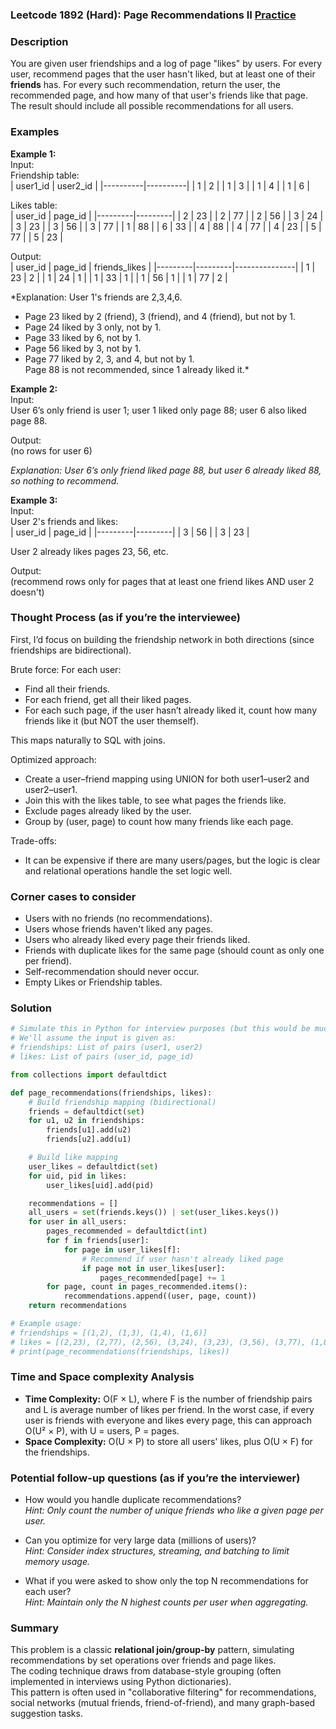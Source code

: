 ### Leetcode 1892 (Hard): Page Recommendations II [Practice](https://leetcode.com/problems/page-recommendations-ii)

### Description  
You are given user friendships and a log of page "likes" by users. For every user, recommend pages that the user hasn't liked, but at least one of their **friends** has. For every such recommendation, return the user, the recommended page, and how many of that user's friends like that page. The result should include all possible recommendations for all users.

### Examples  

**Example 1:**  
Input:  
Friendship table:  
| user1_id | user2_id |
|----------|----------|
|    1     |    2     |
|    1     |    3     |
|    1     |    4     |
|    1     |    6     |

Likes table:  
| user_id | page_id |
|---------|---------|
|   2     |   23    |
|   2     |   77    |
|   2     |   56    |
|   3     |   24    |
|   3     |   23    |
|   3     |   56    |
|   3     |   77    |
|   1     |   88    |
|   6     |   33    |
|   4     |   88    |
|   4     |   77    |
|   4     |   23    |
|   5     |   77    |
|   5     |   23    |

Output:  
| user_id | page_id | friends_likes |
|---------|---------|---------------|
|    1    |   23    |      2        |
|    1    |   24    |      1        |
|    1    |   33    |      1        |
|    1    |   56    |      1        |
|    1    |   77    |      2        |

*Explanation: User 1's friends are 2,3,4,6.  
- Page 23 liked by 2 (friend), 3 (friend), and 4 (friend), but not by 1.  
- Page 24 liked by 3 only, not by 1.  
- Page 33 liked by 6, not by 1.  
- Page 56 liked by 3, not by 1.  
- Page 77 liked by 2, 3, and 4, but not by 1.  
Page 88 is not recommended, since 1 already liked it.*

**Example 2:**  
Input:  
User 6’s only friend is user 1; user 1 liked only page 88; user 6 also liked page 88.

Output:  
(no rows for user 6)

*Explanation: User 6’s only friend liked page 88, but user 6 already liked 88, so nothing to recommend.*

**Example 3:**  
Input:  
User 2's friends and likes:  
| user_id | page_id |
|---------|---------|
|   3     |   56    |
|   3     |   23    |

User 2 already likes pages 23, 56, etc.

Output:  
(recommend rows only for pages that at least one friend likes AND user 2 doesn't)


### Thought Process (as if you’re the interviewee)  
First, I’d focus on building the friendship network in both directions (since friendships are bidirectional).

Brute force: For each user:
- Find all their friends.
- For each friend, get all their liked pages.
- For each such page, if the user hasn’t already liked it, count how many friends like it (but NOT the user themself).

This maps naturally to SQL with joins.

Optimized approach:
- Create a user–friend mapping using UNION for both user1–user2 and user2–user1.
- Join this with the likes table, to see what pages the friends like.
- Exclude pages already liked by the user.
- Group by (user, page) to count how many friends like each page.

Trade-offs:  
- It can be expensive if there are many users/pages, but the logic is clear and relational operations handle the set logic well.

### Corner cases to consider  
- Users with no friends (no recommendations).
- Users whose friends haven't liked any pages.
- Users who already liked every page their friends liked.
- Friends with duplicate likes for the same page (should count as only one per friend).
- Self-recommendation should never occur.
- Empty Likes or Friendship tables.

### Solution

```python
# Simulate this in Python for interview purposes (but this would be much easier in SQL).
# We'll assume the input is given as:
# friendships: List of pairs (user1, user2)
# likes: List of pairs (user_id, page_id)

from collections import defaultdict

def page_recommendations(friendships, likes):
    # Build friendship mapping (bidirectional)
    friends = defaultdict(set)
    for u1, u2 in friendships:
        friends[u1].add(u2)
        friends[u2].add(u1)

    # Build like mapping
    user_likes = defaultdict(set)
    for uid, pid in likes:
        user_likes[uid].add(pid)

    recommendations = []
    all_users = set(friends.keys()) | set(user_likes.keys())
    for user in all_users:
        pages_recommended = defaultdict(int)
        for f in friends[user]:
            for page in user_likes[f]:
                # Recommend if user hasn't already liked page
                if page not in user_likes[user]:
                    pages_recommended[page] += 1
        for page, count in pages_recommended.items():
            recommendations.append((user, page, count))
    return recommendations

# Example usage:
# friendships = [(1,2), (1,3), (1,4), (1,6)]
# likes = [(2,23), (2,77), (2,56), (3,24), (3,23), (3,56), (3,77), (1,88), (6,33), (4,88), (4,77), (4,23), (5,77), (5,23)]
# print(page_recommendations(friendships, likes))
```

### Time and Space complexity Analysis  

- **Time Complexity:** O(F × L), where F is the number of friendship pairs and L is average number of likes per friend. In the worst case, if every user is friends with everyone and likes every page, this can approach O(U² × P), with U = users, P = pages.
- **Space Complexity:** O(U × P) to store all users' likes, plus O(U × F) for the friendships.

### Potential follow-up questions (as if you’re the interviewer)  

- How would you handle duplicate recommendations?  
  *Hint: Only count the number of unique friends who like a given page per user.*

- Can you optimize for very large data (millions of users)?  
  *Hint: Consider index structures, streaming, and batching to limit memory usage.*

- What if you were asked to show only the top N recommendations for each user?  
  *Hint: Maintain only the N highest counts per user when aggregating.*

### Summary  
This problem is a classic **relational join/group-by** pattern, simulating recommendations by set operations over friends and page likes.  
The coding technique draws from database-style grouping (often implemented in interviews using Python dictionaries).  
This pattern is often used in "collaborative filtering" for recommendations, social networks (mutual friends, friend-of-friend), and many graph-based suggestion tasks.